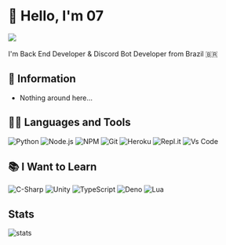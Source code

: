 # 👋 Hello, I'm 07
<a href="https://github.com/EWE07">
<img src="https://img.shields.io/badge/GitHub-100000?style=for-the-badge&logo=github&logoColor=white&color=black"/>
</a>
<br><br>
I'm Back End Developer & Discord Bot Developer from Brazil 🇧🇷

## 📑 Information

- Nothing around here... 

## 👨‍💻 Languages and Tools
![Python](https://img.shields.io/badge/Python-FFD43B?style=for-the-badge&logo=python&logoColor=blue)
![Node.js](https://img.shields.io/badge/Node.js-339933?style=for-the-badge&logo=nodedotjs&logoColor=white)
![NPM](https://img.shields.io/badge/npm-CB3837?style=for-the-badge&logo=npm&logoColor=white)
![Git](https://img.shields.io/badge/Git-F05032?style=for-the-badge&logo=git&logoColor=white)
![Heroku](https://img.shields.io/badge/Heroku-430098?style=for-the-badge&logo=heroku&logoColor=white)
![Repl.it](https://img.shields.io/badge/replit-667881?style=for-the-badge&logo=replit&logoColor=white)
![Vs Code](https://img.shields.io/badge/Visual_Studio_Code-0078D4?style=for-the-badge&logo=visual%20studio%20code&logoColor=white)

## 📚 I Want to Learn
![C-Sharp](https://img.shields.io/badge/C%23-239120?style=for-the-badge&logo=c-sharp&logoColor=white)
![Unity](https://img.shields.io/badge/Unity-100000?style=for-the-badge&logo=unity&logoColor=white&color=black)
![TypeScript](https://img.shields.io/badge/TypeScript-007ACC?style=for-the-badge&logo=typescript&logoColor=white)
![Deno](https://img.shields.io/badge/Deno-white?style=for-the-badge&logo=deno&logoColor=464647)
![Lua](https://img.shields.io/badge/Lua-2C2D72?style=for-the-badge&logo=lua&logoColor=white)

## Stats
![stats](https://github-readme-stats.vercel.app/api?username=EWE07&theme=dark&show_icons=true&count_private=true&include_all_commits=true)
